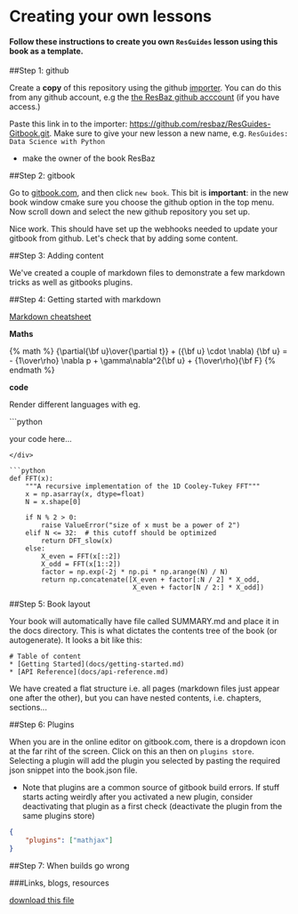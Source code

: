 # Creating your own lessons


#### Follow these instructions to create you own `ResGuides` lesson using this book as a template. 


##Step 1: github

Create a __copy__ of this repository using the github [importer](https://github.com/new/import). You can do this from any github account, e.g the  [the ResBaz github acccount](https://github.com/resbaz) (if you have access.)

Paste this link in to the importer: https://github.com/resbaz/ResGuides-Gitbook.git. Make sure to give your new lesson a new name, e.g. `ResGuides: Data Science with Python`

* make the owner of the book ResBaz

##Step 2: gitbook

Go to [gitbook.com](https://www.gitbook.com), and then click `new book`. This bit is __important__: in the new book window cmake sure you choose the github option in the top menu. Now scroll down and select the new github repository you set up.

Nice work. This should have set up the webhooks needed to update your gitbook from github. Let's check that by adding some content.


##Step 3: Adding content

We've created a couple of markdown files to demonstrate a few markdown tricks as well as gitbooks plugins.

##Step 4: Getting started with markdown

[Markdown cheatsheet](https://github.com/adam-p/markdown-here/wiki/Markdown-Cheatsheet)



__Maths__

{% math %}
 {\partial{\bf u}\over{\partial t}} + ({\bf u} \cdot \nabla) {\bf u} = - {1\over\rho} \nabla p + \gamma\nabla^2{\bf u} + {1\over\rho}{\bf F} 
{% endmath %}


__code__

Render different languages with eg. 

<div>
```python 

your code here...

```
</div>

```python
def FFT(x):
    """A recursive implementation of the 1D Cooley-Tukey FFT"""
    x = np.asarray(x, dtype=float)
    N = x.shape[0]
    
    if N % 2 > 0:
        raise ValueError("size of x must be a power of 2")
    elif N <= 32:  # this cutoff should be optimized
        return DFT_slow(x)
    else:
        X_even = FFT(x[::2])
        X_odd = FFT(x[1::2])
        factor = np.exp(-2j * np.pi * np.arange(N) / N)
        return np.concatenate([X_even + factor[:N / 2] * X_odd,
                               X_even + factor[N / 2:] * X_odd])

```

##Step 5: Book layout 

Your book will automatically have file called SUMMARY.md and place it in the docs directory. This is what dictates the contents tree of the book (or autogenerate). It looks a bit like this:

```
# Table of content 
* [Getting Started](docs/getting-started.md)
* [API Reference](docs/api-reference.md)
```

We have created a flat structure i.e. all pages (markdown files just appear one after the other), but you can have nested contents, i.e. chapters, sections...

##Step 6: Plugins

When you are in the online editor on gitbook.com, there is a dropdown icon at the far riht of the screen. Click on this an then on `plugins store`. Selecting a plugin will add the plugin you selected by pasting the required json snippet into the book.json file. 

* Note that plugins are a common source of gitbook build errors. If stuff starts acting weirdly after you activated a new plugin, consider deactivating that plugin as a first check (deactivate the plugin from the same plugins store)


```json
{
    "plugins": ["mathjax"]
}

```

##Step 7: When builds go wrong


###Links, blogs, resources

[](https://medium.com/@gpbl/how-to-use-gitbook-to-publish-docs-for-your-open-source-npm-packages-465dd8d5bfba#.acdr3enfr)



[download this file](https://raw.githubusercontent.com/dansand/Python/master/data/europe-seasonal.txt)

